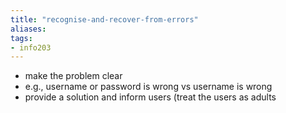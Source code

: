 ```yaml
---
title: "recognise-and-recover-from-errors"
aliases: 
tags: 
- info203
---
```



- make the problem clear
- e.g., username or password is wrong vs username is wrong
- provide a solution and inform users (treat the users as adults

